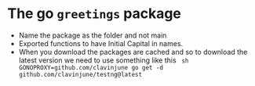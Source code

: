 # The go `greetings` package

* Name the package as the folder and not main
* Exported functions to have Initial Capital in names.
* When you download the packages are cached and so to download the latest version we need to use something like this 
` sh
  GONOPROXY=github.com/clavinjune go get -d github.com/clavinjune/testng@latest`

